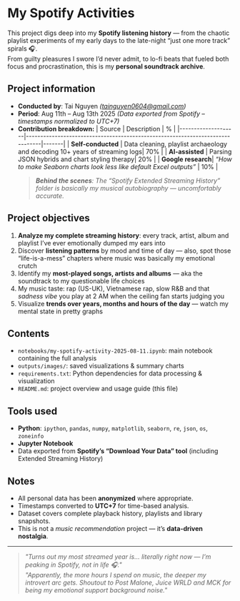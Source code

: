 # My Spotify Activities

This project digs deep into my **Spotify listening history** — from the chaotic playlist experiments of my early days to the late-night “just one more track” spirals 🎧.  
From guilty pleasures I swore I’d never admit, to lo-fi beats that fueled both focus and procrastination, this is my **personal soundtrack archive**.

## Project information
- **Conducted by**: Tai Nguyen *(tainguyen0604@gmail.com)*
- **Period**: Aug 11th – Aug 13th 2025 *(Data exported from Spotify – timestamps normalized to UTC+7)*
- **Contribution breakdown:**
    | Source             | Description                                                                  | %     |
    |--------------------|-------------------------------------------------------------------------------|-------|
    | **Self-conducted** | Data cleaning, playlist archaeology and decoding 10+ years of streaming logs| 70%   |
    | **AI-assisted**    | Parsing JSON hybrids and chart styling therapy| 20%   |
    | **Google research**| *“How to make Seaborn charts look less like default Excel outputs”*            | 10%   |
    > ***Behind the scenes**: The “Spotify Extended Streaming History” folder is basically my musical autobiography — uncomfortably accurate.*

## Project objectives
1. **Analyze my complete streaming history**: every track, artist, album and playlist I’ve ever emotionally dumped my ears into  
2. Discover **listening patterns** by mood and time of day — also, spot those “life-is-a-mess” chapters where music was basically my emotional crutch  
3. Identify my **most-played songs, artists and albums** — aka the soundtrack to my questionable life choices  
4. My music taste: rap (US-UK), Vietnamese rap, slow R&B and that *sadness vibe* you play at 2 AM when the ceiling fan starts judging you  
5. Visualize **trends over years, months and hours of the day** — watch my mental state in pretty graphs  

## Contents
- `notebooks/my-spotify-activity-2025-08-11.ipynb`: main notebook containing the full analysis
- `outputs/images/`: saved visualizations & summary charts
- `requirements.txt`: Python dependencies for data processing & visualization
- `README.md`: project overview and usage guide (this file)

## Tools used
- **Python**: `ipython`, `pandas`, `numpy`, `matplotlib`, `seaborn`, `re`, `json`, `os`, `zoneinfo`
- **Jupyter Notebook**
- Data exported from **Spotify’s “Download Your Data” tool** (including Extended Streaming History)

## Notes
- All personal data has been **anonymized** where appropriate.
- Timestamps converted to **UTC+7** for time-based analysis.
- Dataset covers complete playback history, playlists and library snapshots.
- This is not a *music recommendation* project — it’s **data-driven nostalgia**.

---
> *"Turns out my most streamed year is... literally right now — I’m peaking in Spotify, not in life 🎧."*  
> *"Apparently, the more hours I spend on music, the deeper my introvert arc gets. Shoutout to Post Malone, Juice WRLD and MCK for being my emotional support background noise."*
